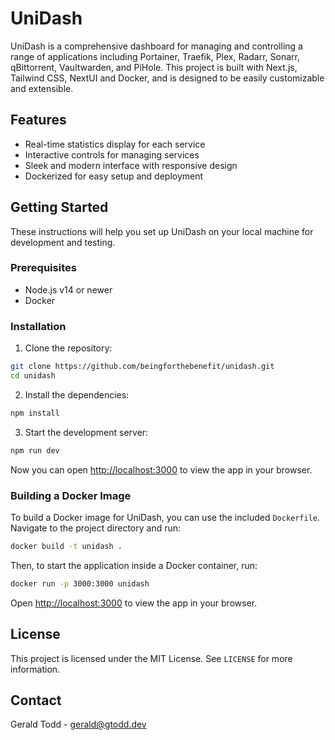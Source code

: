 # UniDash

UniDash is a comprehensive dashboard for managing and controlling a range of applications including Portainer, Traefik, Plex, Radarr, Sonarr, qBittorrent, Vaultwarden, and PiHole. This project is built with Next.js, Tailwind CSS, NextUI and Docker, and is designed to be easily customizable and extensible.

## Features

- Real-time statistics display for each service
- Interactive controls for managing services
- Sleek and modern interface with responsive design
- Dockerized for easy setup and deployment

## Getting Started

These instructions will help you set up UniDash on your local machine for development and testing.

### Prerequisites

- Node.js v14 or newer
- Docker

### Installation

1. Clone the repository:

```bash
git clone https://github.com/beingforthebenefit/unidash.git
cd unidash
```

2. Install the dependencies:

```bash
npm install
```

3. Start the development server:

```bash
npm run dev
```

Now you can open [http://localhost:3000](http://localhost:3000) to view the app in your browser.

### Building a Docker Image

To build a Docker image for UniDash, you can use the included `Dockerfile`. Navigate to the project directory and run:

```bash
docker build -t unidash .
```

Then, to start the application inside a Docker container, run:

```bash
docker run -p 3000:3000 unidash
```

Open [http://localhost:3000](http://localhost:3000) to view the app in your browser.

## License

This project is licensed under the MIT License. See `LICENSE` for more information.

## Contact

Gerald Todd - gerald@gtodd.dev
